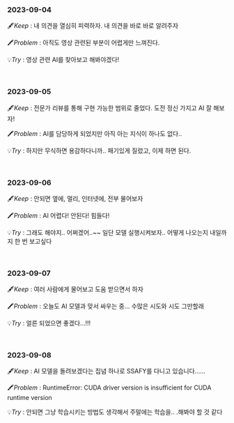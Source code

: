 ### 2023-09-04
🖋️*Keep* : 내 의견을 열심히 피력하자. 내 의견을 바로 바로 알려주자

🖍️*Problem* : 아직도 영상 관련된 부분이 어렵게만 느껴진다. 

💡*Try* : 영상 관련 AI를 찾아보고 해봐야겠다!


<br/>

### 2023-09-05
🖋️*Keep* : 전문가 리뷰를 통해 구현 가능한 범위로 줄었다. 도전 정신 가지고 AI 잘 해보자!

🖍️*Problem* : AI를 담당하게 되었지만 아직 아는 지식이 하나도 없다.. 

💡*Try* : 하지만 무식하면 용감하다니까.. 패기있게 질렀고, 이제 하면 된다.


<br/>

### 2023-09-06
🖋️*Keep* : 안되면 옆에, 멀리, 인터넷에, 전부 물어보자

🖍️*Problem* : AI 어렵다! 안된다! 힘들다!

💡*Try* : 그래도 해야지.. 어쩌겠어..~~ 일단 모델 실행시켜보자.. 어떻게 나오는지 내일까지 한 번 보고싶다


<br/>

### 2023-09-07

🖋️*Keep* : 여러 사람에게 물어보고 도움 받으면서 하자

🖍️*Problem* : 오늘도 AI 모델과 맞서 싸우는 중… 수많은 시도와 시도 그만할래

💡*Try* : 얼른 되었으면 좋겠다…!!!


<br/>

### 2023-09-08

🖋️*Keep* : AI 모델을 돌려보겠다는 집념 하나로 SSAFY를 다니고 있습니다……

🖍️*Problem* : RuntimeError: CUDA driver version is insufficient for CUDA runtime version

💡*Try* : 안되면 그냥 학습시키는 방법도 생각해서 주말에는 학습을.. .해봐야 할 것 같다

